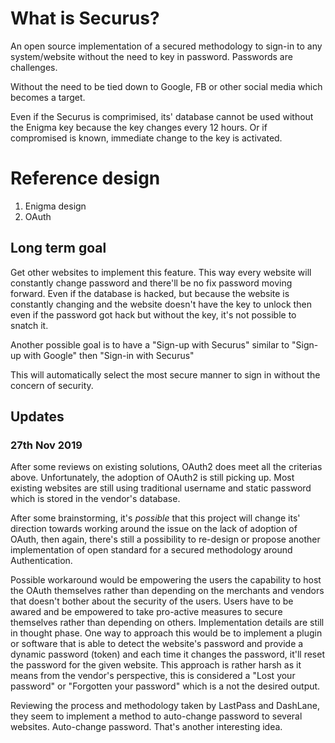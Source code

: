 # What is Securus?

An open source implementation of a secured methodology to sign-in to any system/website without the need to key in password. Passwords are challenges.

Without the need to be tied down to Google, FB or other social media which becomes a target.

Even if the Securus is comprimised, its' database cannot be used without the Enigma key because the key changes every 12 hours. Or if compromised is known, immediate change to the key is activated.

# Reference design

1. Enigma design
2. OAuth

## Long term goal

Get other websites to implement this feature. This way every website will constantly change password and there'll be no fix password moving forward. Even if the database is hacked, but because the website is constantly changing and the website doesn't have the key to unlock then even if the password got hack but without the key, it's not possible to snatch it.

Another possible goal is to have a "Sign-up with Securus" similar to "Sign-up with Google"
then "Sign-in with Securus"

This will automatically select the most secure manner to sign in without the concern of security.

## Updates
### 27th Nov 2019

After some reviews on existing solutions, OAuth2 does meet all the criterias above. Unfortunately, the adoption of OAuth2 is still picking up. Most existing websites are still using traditional username and static password which is stored in the vendor's database.

After some brainstorming, it's *possible* that this project will change its' direction towards working around the issue on the lack of adoption of OAuth, then again, there's still a possibility to re-design or propose another implementation of open standard for a secured methodology around Authentication.

Possible workaround would be empowering the users the capability to host the OAuth themselves rather than depending on the merchants and vendors that doesn't bother about the security of the users. Users have to be awared and be empowered to take pro-active measures to secure themselves rather than depending on others. Implementation details are still in thought phase.
One way to approach this would be to implement a plugin or software that is able to detect the website's password and provide a dynamic password (token) and each time it changes the password, it'll reset the password for the given website. This approach is rather harsh as it means from the vendor's perspective, this is considered a "Lost your password" or "Forgotten your password" which is a not the desired output.

Reviewing the process and methodology taken by LastPass and DashLane, they seem to implement a method to auto-change password to several websites. Auto-change password. That's another interesting idea.